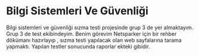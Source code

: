 # Bilgi Sistemleri Ve Güvenliği

Bilgi sistemleri ve güvenliği sızma testi projesinde grup 3 de yer almaktayım. Grup 3 de test ekibindeyim. Benim görevim Netsparker için bir rehber dökümanı hazırlayıp ,  sızma testi yapılacak olan web sayfalarına tarama yapmaktı. Yapılan testler sonucunda raporlar ekteki gibidir.

